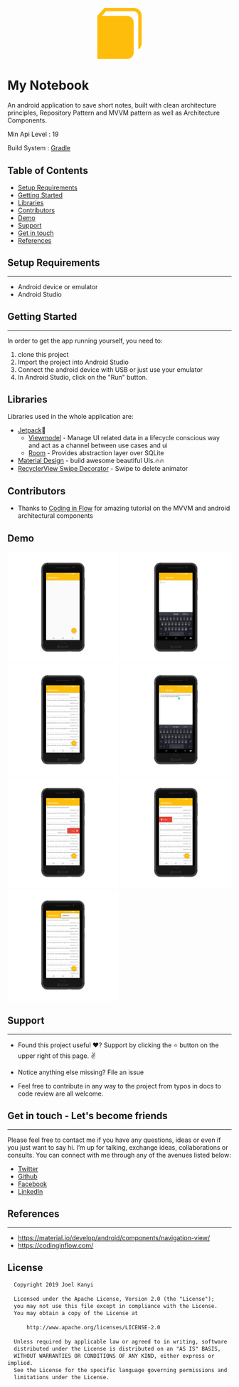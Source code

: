 <p align="center">
<img src="screenshots/mvvmnotelogo.png" alt="home" width="100"/>

# My Notebook

An android application to save short notes, built with clean architecture principles, Repository Pattern and MVVM
pattern as well as Architecture Components.

Min Api Level : 19 

Build System : [Gradle](https://gradle.org/)

## Table of Contents

- [Setup Requirements](#setup_requirements)
- [Getting Started](#getting_started)
- [Libraries](#libraries)
- [Contributors](#contributors)
- [Demo](#demo)
- [Support](#support)
- [Get in touch](#get_in_touch)
- [References](#reference)


## Setup Requirements
----------------

- Android device or emulator
- Android Studio

## Getting Started
----------------

In order to get the app running yourself, you need to:

1.  clone this project
2.  Import the project into Android Studio
3.  Connect the android device with USB or just use your emulator
4.  In Android Studio, click on the "Run" button.


## Libraries

Libraries used in the whole application are:

- [Jetpack](https://developer.android.com/jetpack)🚀
  - [Viewmodel](https://developer.android.com/topic/libraries/architecture/viewmodel) - Manage UI related data in a lifecycle conscious way 
  and act as a channel between use cases and ui
  - [Room](https://developer.android.com/training/data-storage/room) - Provides abstraction layer over SQLite
- [Material Design](https://material.io/develop/android/docs/getting-started/) - build awesome beautiful UIs.🔥🔥
- [RecyclerView Swipe Decorator](https://github.com/wasabeef/recyclerview-animators) - Swipe to delete animator

## Contributors

- Thanks to [Coding in Flow](https://codinginflow.com/) for amazing tutorial on the MVVM and android architectural components


## Demo

<p float="left">
<img src="screenshots/Screenshot_20200809-151201_htc-onea9-black-portrait.png" width=250/>
<img src="screenshots/Screenshot_20200809-151215_htc-onea9-black-portrait.png" width=250/>
<img src="screenshots/Screenshot_20200809-151429_htc-onea9-black-portrait.png" width=250/>
<img src="screenshots/Screenshot_20200809-151445_htc-onea9-black-portrait.png" width=250/>
<img src="screenshots/Screenshot_20200809-151457_htc-onea9-black-portrait.png" width=250/>
<img src="screenshots/Screenshot_20200809-151504_htc-onea9-black-portrait.png" width=250/>
<img src="screenshots/Screenshot_20200809-151510_htc-onea9-black-portrait.png" width=250/>
  </p>

## Support
--------

- Found this project useful ❤️? Support by clicking the ⭐️ button on the upper right of this page. ✌️

- Notice anything else missing? File an issue 

- Feel free to contribute in any way to the project from typos in docs to code review are all welcome.

## Get in touch - Let's become friends
-----------------------------------

Please feel free to contact me if you have any questions, ideas or even if you just want to say hi. I’m up for talking, exchange ideas, collaborations or consults. You can connect with me through any of the avenues listed below:
- [Twitter](https://twitter.com/_joelkanyi)
- [Github](https://github.com/JoelKanyi)
- [Facebook](https://www.facebook.com/joel.kanyi.71)
- [LinkedIn](https://www.linkedin.com/in/joel-kanyi-037270174/) 

## References
----------

- https://material.io/develop/android/components/navigation-view/
- https://codinginflow.com/


## License

 ```
   Copyright 2019 Joel Kanyi
   
   Licensed under the Apache License, Version 2.0 (the "License");
   you may not use this file except in compliance with the License.
   You may obtain a copy of the License at

       http://www.apache.org/licenses/LICENSE-2.0

   Unless required by applicable law or agreed to in writing, software
   distributed under the License is distributed on an "AS IS" BASIS,
   WITHOUT WARRANTIES OR CONDITIONS OF ANY KIND, either express or implied.
   See the License for the specific language governing permissions and
   limitations under the License.
